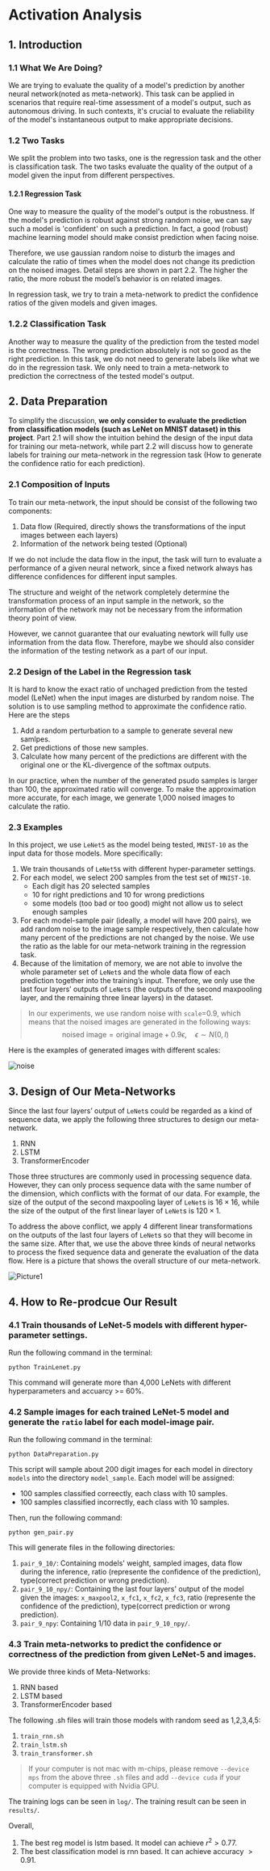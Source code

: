 # Activation Analysis
## 1. Introduction
### 1.1 What We Are Doing?

We are trying to evaluate the quality of a model's prediction by another neural network(noted as meta-network). This task can be applied in scenarios that require real-time assessment of a model's output, such as autonomous driving. In such contexts, it's crucial to evaluate the reliability of the model's instantaneous output to make appropriate decisions.

### 1.2 Two Tasks 
We split the problem into two tasks, one is the regression task and the other is classification task. The two tasks evaluate the quality of the output of a model given the input from different perspectives.
#### 1.2.1 Regression Task
One way to measure the quality of the model's output is the robustness. If the model's prediction is robust against strong random noise, we can say such a model is 'confident' on such a prediction. In fact, a good (robust) machine learning model should make consist prediction when facing noise.

Therefore, we use gaussian random noise to disturb the images and calculate the ratio of times when the model does not change its prediction on the noised images. Detail steps are shown in part 2.2. The higher the ratio, the more robust the model’s behavior is on related images. 

In regression task, we try to train a meta-network to predict the confidence ratios of the given models and given images.
### 1.2.2 Classification Task
Another way to measure the quality of the prediction from the tested model is the correctness. The wrong prediction absolutely is not so good as the right prediction. In this task, we do not need to generate labels like what we do in the regression task. We only need to train a meta-network to prediction the correctness of the tested model's output.

## 2. Data Preparation

To simplify the discussion, **we only consider to evaluate the prediction from classification models (such as LeNet on MNIST dataset) in this project**. Part 2.1 will show the intuition behind the design of the input data for training our meta-network, while part 2.2 will discuss how to generate labels for training our meta-network in the regression task (How to generate the confidence ratio for each prediction). 

### 2.1 Composition of Inputs

To train our meta-network, the input should be consist of the following two components:

1. Data flow (Required, directly shows the transformations of the input images between each layers)
2. Information of the network being tested (Optional)

If we do not include the data flow in the input, the task will turn to evaluate a performance of a given neural network, since a fixed network always has difference confidences for different input samples.

The structure and weight of the network completely determine the transformation process of an input sample in the network, so the information of the network may not be necessary from the information theory point of view. 

However, we cannot guarantee that our evaluating newtork will fully use information from the data flow. Therefore, maybe we should also consider the information of the testing network as a part of our input. 

### 2.2 Design of the Label in the Regression task

It is hard to know the exact ratio of unchaged prediction from the tested model (LeNet) when the input images are disturbed by random noise. The solution is to use sampling method to approximate the confidence ratio. Here are the steps

1. Add a random perturbation to a sample to generate several new samlpes.
2. Get predictions of those new samples.
3. Calculate how many percent of the predictions are different with the original one or the KL-divergence of the softmax outputs.

In our practice, when the number of the generated psudo samples is larger than 100, the approximated ratio will converge. To make the approximation more accurate, for each image, we generate 1,000 noised images to calculate the ratio.

### 2.3 Examples

In this project, we use `LeNet5` as the model being tested, `MNIST-10` as the input data for those models. More specifically:

1. We train thousands of `LeNet5`s with different hyper-parameter settings.
2. For each model, we select 200 samples from the test set of `MNIST-10`.
   - Each digit has 20 selected samples
   - 10 for right predictions and 10 for wrong predictions
   - some models (too bad or too good) might not allow us to select enough samples
3. For each model-sample pair (ideally, a model will have 200 pairs), we add random noise to the image sample respectively, then calculate how many percent of the predictions are not changed by the noise. We use the ratio as the lable for our meta-network training in the regression task. 
4. Because of the limitation of memory, we are not able to involve the whole parameter set of `LeNet`s and the whole data flow of each prediction together into the training’s input. Therefore, we only use the last four layers’ outputs of `LeNet`s (the outputs of the second maxpooling layer, and the remaining three linear layers) in the dataset.

> In our experiments, we use random noise with `scale`=0.9, which means that the noised images are generated in the following ways:
> $$
> \text{noised image} = \text{original image} + 0.9 \epsilon,\quad \epsilon \sim N(0, I)
> $$

Here is the examples of generated images with different scales:

![noise](README.assets/noise.png)

## 3. Design of Our Meta-Networks

Since the last four layers’ output of `LeNet`s  could be regarded as a kind of sequence data, we apply the following three structures to design our meta-network.

1.  RNN
2. LSTM
3. TransformerEncoder

Those three structures are commonly used in processing sequence data. However, they can only process sequence data with the same number of the dimension, which conflicts with the format of our data. For example, the size of the output of the second maxpooling layer of `LeNet`s is $16\times 16$, while the size of the output of the first linear layer of `LeNet`s is $120\times 1$.

To address the above conflict, we apply 4 different linear transformations on the outputs of the last four layers of `LeNet`s so that they will become in the same size. After that, we use the above three kinds of neural networks to process the fixed sequence data and generate the evaluation of the data flow. Here is a picture that shows the overall structure of our meta-network.

![Picture1](README.assets/Picture1.png)

## 4. How to Re-prodcue Our Result

### 4.1 Train thousands of LeNet-5 models with different hyper-parameter settings.
Run the following command in the terminal:
```shell
python TrainLenet.py
```
This command will generate more than 4,000 LeNets with different hyperparameters and accuarcy >= $60\%$.

### 4.2 Sample images for each trained LeNet-5 model and generate the `ratio` label for each model-image pair.
Run the following command in the terminal:
```shell
python DataPreparation.py
```
This script will sample about 200 digit images for each model in directory `models` into the directory `model_sample`. Each model will be assigned:
- 100 samples classified correectly, each class with 10 samples.
- 100 samples classified incorrectly, each class with 10 samples.

Then, run the following command:
```shell
python gen_pair.py
```
This will generate files in the following directories:
1. `pair_9_10/`: Containing models' weight, sampled images, data flow during the inference, ratio (represente the confidence of the prediction), type(correct prediction or wrong prediction).
2. `pair_9_10_npy/`: Containing the last four layers' output of the model given the images: `x_maxpool2`, `x_fc1`, `x_fc2`, `x_fc3`, ratio (represente the confidence of the prediction), type(correct prediction or wrong prediction).
3. `pair_9_npy`: Containing 1/10 data in `pair_9_10_npy/`.
### 4.3 Train meta-networks to predict the confidence or correctness of the prediction from given LeNet-5 and images.
We provide three kinds of Meta-Networks:
1. RNN based
2. LSTM based
3. TransformerEncoder based

The following .sh files will train those models with random seed as 1,2,3,4,5:
1. `train_rnn.sh`
2. `train_lstm.sh`
3. `train_transformer.sh`

> If your computer is not mac with m-chips, please remove `--device mps` from the above three `.sh` files and add `--device cuda` if your computer is equipped with Nvidia GPU.

The training logs can be seen in `log/`. The training result can be seen in `results/`. 

Overall, 
1. The best reg model is lstm based. It model can achieve $r^2>0.77$.
2. The best classification model is rnn based. It can achieve accuracy $>0.91$.